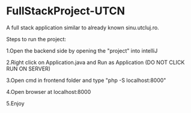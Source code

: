 # FullStackProject-UTCN

A full stack application similar to already known sinu.utcluj.ro.

Steps to run the project: 

1.Open the backend side by opening the "project" into intelliJ

2.Right click on Application.java and Run as Application (DO NOT CLICK RUN ON SERVER)

3.Open cmd in frontend folder and type "php -S localhost:8000"

4.Open browser at localhost:8000

5.Enjoy
